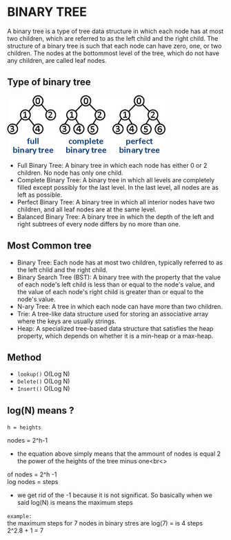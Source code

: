 # BINARY TREE

A binary tree is a type of tree data structure in which each node has at most two children, which are referred to as the left child and the right child. The structure of a binary tree is such that each node can have zero, one, or two children. The nodes at the bottommost level of the tree, which do not have any children, are called leaf nodes.

## Type of binary tree

![View Design](assets/type-of-bonary-tree.png)

- Full Binary Tree: A binary tree in which each node has either 0 or 2 children. No node has only one child.
- Complete Binary Tree: A binary tree in which all levels are completely filled except possibly for the last level. In the last level, all nodes are as left as possible.
- Perfect Binary Tree: A binary tree in which all interior nodes have two children, and all leaf nodes are at the same level.
- Balanced Binary Tree: A binary tree in which the depth of the left and right subtrees of every node differs by no more than one.

## Most Common tree

- Binary Tree: Each node has at most two children, typically referred to as the left child and the right child.
- Binary Search Tree (BST): A binary tree with the property that the value of each node's left child is less than or equal to the node's value, and the value of each node's right child is greater than or equal to the node's value.
- N-ary Tree: A tree in which each node can have more than two children.
- Trie: A tree-like data structure used for storing an associative array where the keys are usually strings.
- Heap: A specialized tree-based data structure that satisfies the heap property, which depends on whether it is a min-heap or a max-heap.

## Method

- `lookup()` O(Log N)
- `Delete()` O(Log N)
- `Insert()` O(Log N)

## log(N) means ?

`h = heights`

nodes = 2^h-1<br>

- the equation above simply means that the ammount of nodes is equal 2 the power of the heights of the tree minus one<br<>

of nodes = 2^h -1<br>
log nodes = steps

- we get rid of the -1 because it is not significat. So basically when we said log(N) is means the maximum steps

`example:`<br>
the maximum steps for 7 nodes in binary stres are
log(7) = is 4 steps <br>
2^2.8 + 1 = 7
